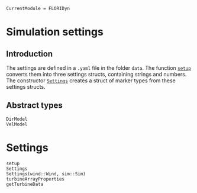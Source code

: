 ```@meta
CurrentModule = FLORIDyn
```
# Simulation settings
## Introduction
The settings are defined in a `.yaml` file in the folder `data`. The function [`setup`](@ref) converts them 
into three settings structs, containing strings and numbers. The constructor [`Settings`](@ref) creates
a struct of marker types from these settings structs. 

## Abstract types
```@docs
DirModel
VelModel
```

# Settings
```@docs
setup
Settings
Settings(wind::Wind, sim::Sim)
turbineArrayProperties
getTurbineData
```